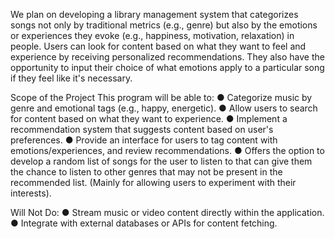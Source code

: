We plan on developing a library management system that categorizes songs not only by
traditional metrics (e.g., genre) but also by the emotions or experiences they evoke (e.g.,
happiness, motivation, relaxation) in people. Users can look for content based on what they want
to feel and experience by receiving personalized recommendations. They also have the
opportunity to input their choice of what emotions apply to a particular song if they feel like it's
necessary.

Scope of the Project
This program will be able to:
● Categorize music by genre and emotional tags (e.g., happy, energetic).
● Allow users to search for content based on what they want to experience.
● Implement a recommendation system that suggests content based on user's preferences.
● Provide an interface for users to tag content with emotions/experiences, and review
recommendations.
● Offers the option to develop a random list of songs for the user to listen to that can give
them the chance to listen to other genres that may not be present in the recommended list.
(Mainly for allowing users to experiment with their interests).

Will Not Do:
● Stream music or video content directly within the application.
● Integrate with external databases or APIs for content fetching.


